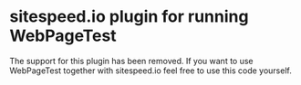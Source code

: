 # sitespeed.io plugin for running WebPageTest

The support for this plugin has been removed. If you want to use WebPageTest together with sitespeed.io feel free to use this code yourself.
